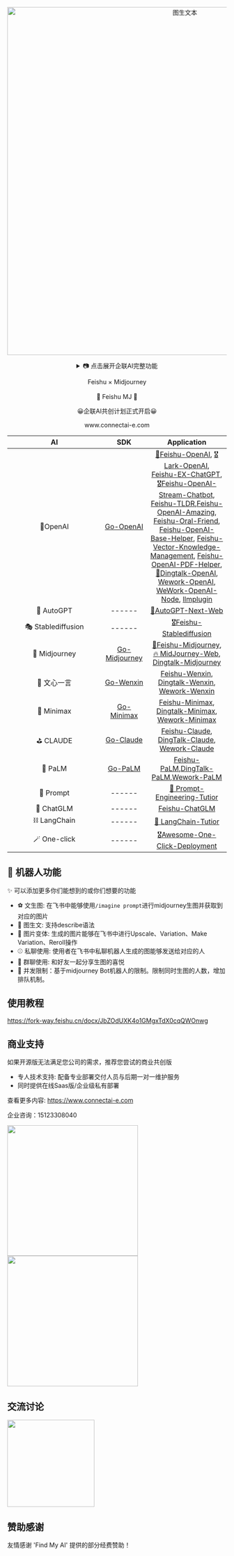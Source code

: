 <p align='center'>
    <a href='https://www.connectai-e.com' target="_blank" rel="noopener noreferrer">
    <img src='https://github-production-user-asset-6210df.s3.amazonaws.com/50035229/239670492-dca2d099-349f-4403-9bd2-cff5770ac37e.png' alt='图生文本' width='800'/>
    </a>
</p>



<details align='center'>
    <summary> 📷 点击展开企联AI完整功能</summary>
    <br>
    <p align='center'>
    <img src='https://github.com/ConnectAI-E/Feishu-Midjourney/assets/50035229/dca2d099-349f-4403-9bd2-cff5770ac37e' alt='图生文本' width='800'/>
    <img src='https://user-images.githubusercontent.com/50035229/236666689-5361c779-5a87-4e6a-a65e-ec52d68d3efa.png' alt='图生文本' width='800'/>
    <img src='https://user-images.githubusercontent.com/50035229/236665883-03539266-ff63-475b-848d-e773bb954bd9.png' alt='图生文本' width='800'/>
    </p>
</details>

</p>

<p align='center'>
   Feishu × Midjourney
<br>
<br>
   🚀 Feishu MJ 🚀
</p>

<p align='center'>
  😀企联AI共创计划正式开启😀
</p>
  
<p align='center'>
   www.connectai-e.com
</p>

| <div style="width:200px">AI</div> |             <img width=120> SDK <img width=120>              |                         Application                          |
| :-------------------------------: | :----------------------------------------------------------: | :----------------------------------------------------------: |
|              🎒OpenAI              |    [Go-OpenAI](https://github.com/ConnectAI-E/Go-OpenAI)     | [🏅Feishu-OpenAI](https://github.com/ConnectAI-E/Feishu-OpenAI), [🎖Lark-OpenAI](https://github.com/ConnectAI-E/Lark-OpenAI), [Feishu-EX-ChatGPT](https://github.com/ConnectAI-E/Feishu-EX-ChatGPT), [🎖Feishu-OpenAI-Stream-Chatbot](https://github.com/ConnectAI-E/Feishu-OpenAI-Stream-Chatbot), [Feishu-TLDR](https://github.com/ConnectAI-E/Feishu-TLDR),[Feishu-OpenAI-Amazing](https://github.com/ConnectAI-E/Feishu-OpenAI-Amazing), [Feishu-Oral-Friend](https://github.com/ConnectAI-E/Feishu-Oral-Friend), [Feishu-OpenAI-Base-Helper](https://github.com/ConnectAI-E/Feishu-OpenAI-Base-Helper), [Feishu-Vector-Knowledge-Management](https://github.com/ConnectAI-E/Feishu-Vector-Knowledge-Management), [Feishu-OpenAI-PDF-Helper](https://github.com/ConnectAI-E/Feishu-OpenAI-PDF-Helper), [🏅Dingtalk-OpenAI](https://github.com/ConnectAI-E/Dingtalk-OpenAI), [Wework-OpenAI](https://github.com/ConnectAI-E/Wework-OpenAI), [WeWork-OpenAI-Node](https://github.com/ConnectAI-E/WeWork-OpenAI-Node), [llmplugin](https://github.com/ConnectAI-E/llmplugin) |
|             🤖 AutoGPT             |                            ------                            | [🏅AutoGPT-Next-Web](https://github.com/ConnectAI-E/AutoGPT-Next-Web) |
|         🎭 Stablediffusion         |                            ------                            | [🎖Feishu-Stablediffusion](https://github.com/ConnectAI-E/Feishu-Stablediffusion) |
|           🍎 Midjourney            | [Go-Midjourney](https://github.com/ConnectAI-E/Go-Midjourney) | [🏅Feishu-Midjourney](https://github.com/ConnectAI-E/Feishu-Midjourney), [🔥 MidJourney-Web](https://github.com/ConnectAI-E/MidJourney-Web), [Dingtalk-Midjourney](https://github.com/ConnectAI-E/Dingtalk-Midjourney) |
|            🍍 文心一言             |    [Go-Wenxin](https://github.com/ConnectAI-E/Go-Wenxin)     | [Feishu-Wenxin](https://github.com/ConnectAI-E/Feishu-Wenxin), [Dingtalk-Wenxin](https://github.com/ConnectAI-E/Dingtalk-Wenxin), [Wework-Wenxin](https://github.com/ConnectAI-E/Wework-Wenxin) |
|             💸 Minimax             |   [Go-Minimax](https://github.com/ConnectAI-E/Go-Minimax)    | [Feishu-Minimax](https://github.com/ConnectAI-E/Feishu-Minimax), [Dingtalk-Minimax](https://github.com/ConnectAI-E/Dingtalk-Minimax), [Wework-Minimax](https://github.com/ConnectAI-E/Wework-Minimax) |
|             ⛳️ CLAUDE              |    [Go-Claude](https://github.com/ConnectAI-E/Go-Claude)     | [Feishu-Claude](https://github.com/ConnectAI-E/Feishu-Claude), [DingTalk-Claude](https://github.com/ConnectAI-E/DingTalk-Claude), [Wework-Claude](https://github.com/ConnectAI-E/Wework-Claude) |
|              🥁 PaLM               |      [Go-PaLM](https://github.com/ConnectAI-E/go-PaLM)       | [Feishu-PaLM](https://github.com/ConnectAI-E/Feishu-PaLM),[DingTalk-PaLM](https://github.com/ConnectAI-E/DingTalk-PaLM),[Wework-PaLM](https://github.com/ConnectAI-E/Wework-PaLM) |
|             🎡 Prompt              |                            ------                            | [📖 Prompt-Engineering-Tutior](https://github.com/ConnectAI-E/Prompt-Engineering-Tutior) |
|             🍋 ChatGLM             |                            ------                            | [Feishu-ChatGLM](https://github.com/ConnectAI-E/Feishu-ChatGLM) |
|            ⛓ LangChain            |                            ------                            | [📖 LangChain-Tutior](https://github.com/ConnectAI-E/LangChain-Tutior) |
|            🪄 One-click            |                            ------                            | [🎖Awesome-One-Click-Deployment](https://github.com/ConnectAI-E/Awesome-One-Click-Deployment) |





## 👻 机器人功能

✨ 可以添加更多你们能想到的或你们想要的功能
- ⚽️ 文生图: 在飞书中能够使用`/imagine prompt`进行midjourney生图并获取到对应的图片
- 🏹 图生文:  支持describe语法
- 🏀 图片变体: 生成的图片能够在飞书中进行Upscale、Variation、Make Variation、Reroll操作
- ⚾️ 私聊使用: 使用者在飞书中私聊机器人生成的图能够发送给对应的人
- 🎲 群聊使用: 和好友一起分享生图的喜悦
- 🥎 并发限制：基于midjourney Bot机器人的限制。限制同时生图的人数，增加排队机制。

## 使用教程

https://fork-way.feishu.cn/docx/JbZOdUXK4o1GMgxTdX0cqQWOnwg

## 商业支持

如果开源版无法满足您公司的需求，推荐您尝试的商业共创版

- 专人技术支持: 配备专业部署交付人员与后期一对一维护服务
- 同时提供在线Saas版/企业级私有部署

查看更多内容: https://www.connectai-e.com

企业咨询：15123308040

<img width="300" src="https://github.com/ConnectAI-E/Feishu-OpenAI/assets/110169811/34025c94-4332-440c-a6a1-ba99b68415bd">
<img width="300" src="https://github.com/ConnectAI-E/Feishu-OpenAI/assets/110169811/579dcc5e-49e1-4a0d-a2e6-77eaec033575">



## 交流讨论


 <img src='https://github.com/ConnectAI-E/Feishu-Midjourney/assets/50035229/fa996851-232b-436d-a3e4-a1a8a32d3860' alt='' width='200'/>


## 赞助感谢

友情感谢 'Find My AI' 提供的部分经费赞助！

